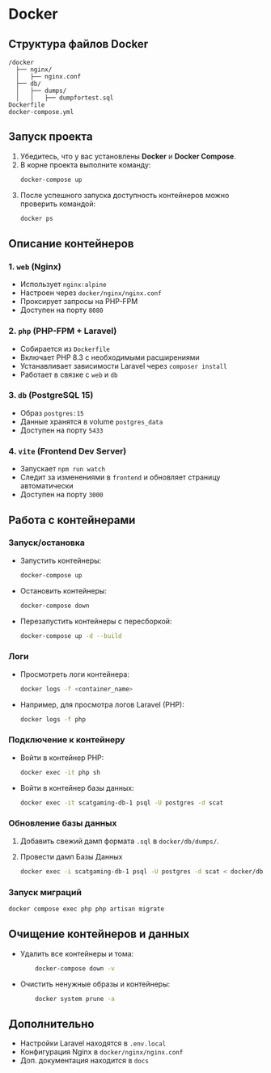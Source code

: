 # Docker

## Структура файлов Docker

```
/docker
  ├── nginx/
  │   ├── nginx.conf
  ├── db/
  │   ├── dumps/
  │   │   ├── dumpfortest.sql
Dockerfile
docker-compose.yml
```

## Запуск проекта

1. Убедитесь, что у вас установлены **Docker** и **Docker Compose**.
2. В корне проекта выполните команду:
    ```sh
    docker-compose up
    ```
3. После успешного запуска доступность контейнеров можно проверить командой:
    ```sh
    docker ps
    ```

## Описание контейнеров

### 1. `web` (Nginx)

-   Использует `nginx:alpine`
-   Настроен через `docker/nginx/nginx.conf`
-   Проксирует запросы на PHP-FPM
-   Доступен на порту `8080`

### 2. `php` (PHP-FPM + Laravel)

-   Собирается из `Dockerfile`
-   Включает PHP 8.3 с необходимыми расширениями
-   Устанавливает зависимости Laravel через `composer install`
-   Работает в связке с `web` и `db`

### 3. `db` (PostgreSQL 15)

-   Образ `postgres:15`
-   Данные хранятся в volume `postgres_data`
-   Доступен на порту `5433`

### 4. `vite` (Frontend Dev Server)

-   Запускает `npm run watch`
-   Следит за изменениями в `frontend` и обновляет страницу автоматически
-   Доступен на порту `3000`

## Работа с контейнерами

### Запуск/остановка

-   Запустить контейнеры:
    ```sh
    docker-compose up
    ```
-   Остановить контейнеры:
    ```sh
    docker-compose down
    ```
-   Перезапустить контейнеры с пересборкой:
    ```sh
    docker-compose up -d --build
    ```

### Логи

-   Просмотреть логи контейнера:
    ```sh
    docker logs -f <container_name>
    ```
-   Например, для просмотра логов Laravel (PHP):
    ```sh
    docker logs -f php
    ```

### Подключение к контейнеру

-   Войти в контейнер PHP:
    ```sh
    docker exec -it php sh
    ```
-   Войти в контейнер базы данных:
    ```sh
    docker exec -it scatgaming-db-1 psql -U postgres -d scat
    ```

### Обновление базы данных

1. Добавить свежий дамп формата `.sql` в `docker/db/dumps/`.
2. Провести дамп Базы Данных

    ```sh
    docker exec -i scatgaming-db-1 psql -U postgres -d scat < docker/db/dumps/dumpfortest.sql
    ```

### Запуск миграций

```sh
docker compose exec php php artisan migrate
```

## Очищение контейнеров и данных

-   Удалить все контейнеры и тома:
    ```sh
        docker-compose down -v
    ```
-   Очистить ненужные образы и контейнеры:
    ```sh
        docker system prune -a
    ```

## Дополнительно

-   Настройки Laravel находятся в `.env.local`
-   Конфигурация Nginx в `docker/nginx/nginx.conf`
-   Доп. документация находится в `docs`
